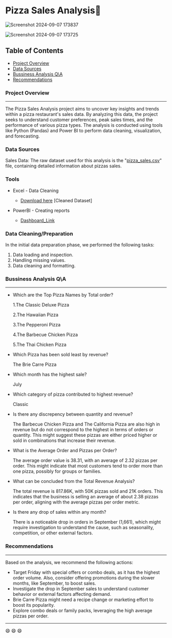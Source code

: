 # Pizza Sales Analysis🍕
![Screenshot 2024-09-07 173837](https://github.com/user-attachments/assets/e3c77a2e-ddf4-4550-9f83-f0ce9aeb6c3c)

![Screenshot 2024-09-07 173725](https://github.com/user-attachments/assets/15f9a304-d6ec-4fcc-9fca-16b527c09aed)


## Table of Contents

- [Project Overview](#project-overview)
- [Data Sources](#data-sources)
- [Bussiness Analysis Q\A](#bussiness-analysis-Q\A)
- [Recommendations](#recommendations)

### Project Overview
---

The Pizza Sales Analysis project aims to uncover key insights and trends within a pizza restaurant's sales data. By analyzing this data, the project seeks to understand customer preferences, peak sales times, and the performance of various pizza types. The analysis is conducted using tools like Python (Pandas) and Power BI to perform data cleaning, visualization, and forecasting.


### Data Sources

Sales Data: The raw dataset used for this analysis is the "[pizza_sales.csv](https://1drv.ms/x/c/64CA0463A0426356/EV4uVIxI8KtAgPkkx499jiUBKS7T_5jqMPrXknt_CyIjnA?e=meK0Gy)" file, containing detailed information about pizzas sales.

### Tools

- Excel - Data Cleaning
  - [Download here](https://1drv.ms/x/c/64CA0463A0426356/EcfGIWLlVS9AvH1rQVIOALMBrSE7rQ_IizBuTSuOtef1EQ?e=PDSY2j) [Cleaned Dataset]
  
- PowerBI - Creating reports
  - [Dashboard_Link](https://app.powerbi.com/groups/me/reports/68be7023-9258-461c-91a5-ade82b9c8b94/82d85bf381b302b3897b?experience=power-bi)


### Data Cleaning/Preparation

In the initial data preparation phase, we performed the following tasks:
1. Data loading and inspection.
2. Handling missing values.
3. Data cleaning and formatting.




### Bussiness Analysis Q\A
---
- Which are the Top Pizza Names by Total order?
  
  1.The Classic Deluxe Pizza

  2.The Hawaiian Pizza

  3.The Pepperoni Pizza

  4.The Barbecue Chicken Pizza

  5.The Thai Chicken Pizza

- Which Pizza has been sold least by revenue?
  
  The Brie Carre Pizza
  
- Which month has the highest sale?
  
  July
  
- Which category of pizza contributed to highest revenue?
  
  Classic
  
- Is there any discrepency between quantity and revenue?
  
  The Barbecue Chicken Pizza and The California Pizza are also high in revenue but do not correspond to the highest in terms of orders or quantity. This might suggest these pizzas are either priced higher or sold in combinations that increase their revenue.

- What is the Average Order and Pizzas per Order?
  
  The average order value is 38.31, with an average of 2.32 pizzas per order. This might indicate that most customers tend to order more than one pizza, possibly for groups or families.

- What can be concluded from the Total Revenue Analysis?
  
  The total revenue is 817.86K, with 50K pizzas sold and 21K orders. This indicates that the business is selling an average of about 2.38 pizzas per order, aligning with the average pizzas per order metric.
  
- Is there any drop of sales within any month?
  
  There is a noticeable drop in orders in September (1,661), which might require investigation to understand the cause, such as seasonality, competition, or other external factors.


### Recommendations
---

Based on the analysis, we recommend the following actions:
-  Target Friday with special offers or combo deals, as it has the highest order volume. Also, consider offering promotions during the slower months, like September, to boost sales.
-  Investigate the drop in September sales to understand customer behavior or external factors affecting demand.
-  Brie Carre Pizza might need a recipe change or marketing effort to boost its popularity.
-  Explore combo deals or family packs, leveraging the high average pizzas per order.
---



 😄 😄 😄

